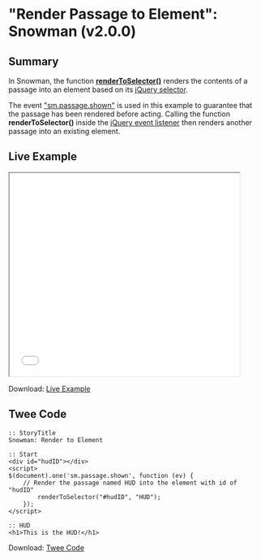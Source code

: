 # "Render Passage to Element": Snowman (v2.0.0)

## Summary

In Snowman, the function **[renderToSelector()](https://videlais.github.io/snowman/2/utility/renderToSelector.html)** renders the contents of a passage into an element based on its [jQuery selector](https://api.jquery.com/category/selectors/).

The event ["sm.passage.shown"](https://videlais.github.io/snowman/2/events/passage_events.html) is used in this example to guarantee that the passage has been rendered before acting. Calling the function **renderToSelector()** inside the [jQuery event listener](https://api.jquery.com/on/) then renders another passage into an existing element.

## Live Example

<section>
<iframe src="snowman_passagetoelement_example.html" height=400 width=90%></iframe>

Download: <a href="snowman_passagetoelement_example.html" target="_blank">Live Example</a>
</section>

## Twee Code

```
:: StoryTitle
Snowman: Render to Element

:: Start
<div id="hudID"></div>
<script>
$(document).one('sm.passage.shown', function (ev) {
	// Render the passage named HUD into the element with id of "hudID"
		renderToSelector("#hudID", "HUD");
	});
</script>

:: HUD
<h1>This is the HUD!</h1>

```

Download: <a href="snowman_passagetoelement_twee.txt" target="_blank">Twee Code</a>
